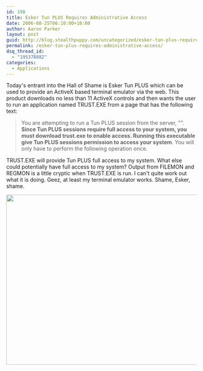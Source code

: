 ```yaml
---
id: 198
title: Esker Tun PLUS Requires Administrative Access
date: 2006-08-25T06:10:00+10:00
author: Aaron Parker
layout: post
guid: http://blog.stealthpuppy.com/uncategorized/esker-tun-plus-requires-administrative-access
permalink: /esker-tun-plus-requires-administrative-access/
dsq_thread_id:
  - "195378882"
categories:
  - Applications
---
```

Today's entrant into the Hall of Shame is Esker Tun PLUS which can be used to provide an ActiveX based terminal emulator via the web. This product downloads no less than 11 ActiveX controls and then wants the user to run an application named TRUST.EXE from a page that has the following text:

<blockquote style="margin-right: 0px" dir="ltr">
  <p>
    You are attempting to run a Tun PLUS session from the server, "<edited>". <strong>Since Tun PLUS sessions require full access to your system, you must download trust.exe to enable access. Running this executable give Tun PLUS sessions permission to access your system</strong>. You will only have to perform the following operation once.
  </p>
</blockquote>

TRUST.EXE will provide Tun PLUS full access to my system. What else could potentially have full access to my system? Output from FILEMON and REGMON is a little cryptic when TRUST.EXE is run. I can't quite work out what it is doing. Geez, at least my terminal emulator works. Shame, Esker, shame.

<img width="602" src="https://stealthpuppy.com/wp-content/uploads/2006/08/1000.14.59.eskertunplus.png" height="449" style="width: 602px; height: 449px" />